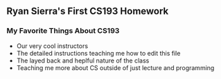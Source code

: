 ## Ryan Sierra's First CS193 Homework

### My Favorite Things About CS193
* Our very cool instructors
* The detailed instructions teaching me how to edit this file
* The layed back and heplful nature of the class
* Teaching me more about CS outside of just lecture and programming
